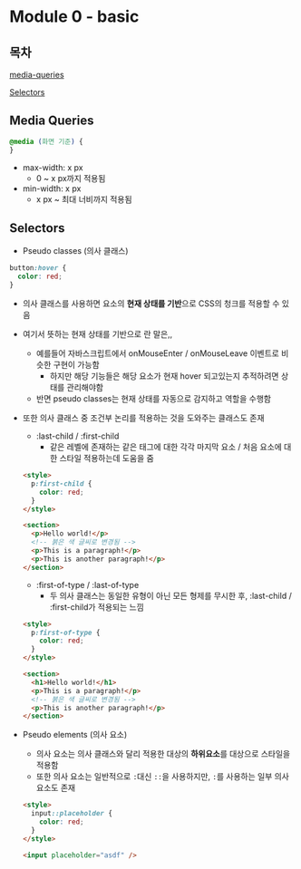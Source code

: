 # Module 0 - basic

## 목차

[media-queries](#media-queries)

[Selectors](#selectors)

## Media Queries

```css
@media (화면 기준) {
}
```

- max-width: x px
  - 0 ~ x px까지 적용됨
- min-width: x px
  - x px ~ 최대 너비까지 적용됨

## Selectors

- Pseudo classes (의사 클래스)

```css
button:hover {
  color: red;
}
```

- 의사 클래스를 사용하면 요소의 **현재 상태를 기반**으로 CSS의 청크를 적용할 수 있음
- 여기서 뜻하는 현재 상태를 기반으로 란 말은,,

  - 예를들어 자바스크립트에서 onMouseEnter / onMouseLeave 이벤트로 비슷한 구현이 가능함
    - 하지만 해당 기능들은 해당 요소가 현재 hover 되고있는지 추적하려면 상태를 관리해야함
  - 반면 pseudo classes는 현재 상태를 자동으로 감지하고 역할을 수행함

- 또한 의사 클래스 중 조건부 논리를 적용하는 것을 도와주는 클래스도 존재

  - :last-child / :first-child
    - 같은 레벨에 존재하는 같은 태그에 대한 각각 마지막 요소 / 처음 요소에 대한 스타일 적용하는데 도움을 줌

  ```html
  <style>
    p:first-child {
      color: red;
    }
  </style>

  <section>
    <p>Hello world!</p>
    <!-- 붉은 색 글씨로 변경됨 -->
    <p>This is a paragraph!</p>
    <p>This is another paragraph!</p>
  </section>
  ```

  - :first-of-type / :last-of-type
    - 두 의사 클래스는 동일한 유형이 아닌 모든 형제를 무시한 후, :last-child / :first-child가 적용되는 느낌

  ```html
  <style>
    p:first-of-type {
      color: red;
    }
  </style>

  <section>
    <h1>Hello world!</h1>
    <p>This is a paragraph!</p>
    <!-- 붉은 색 글씨로 변경됨 -->
    <p>This is another paragraph!</p>
  </section>
  ```

- Pseudo elements (의사 요소)

  - 의사 요소는 의사 클래스와 달리 적용한 대상의 **하위요소**를 대상으로 스타일을 적용함
  - 또한 의사 요소는 일반적으로 `:`대신 `::`을 사용하지만, `:`를 사용하는 일부 의사요소도 존재

  ```html
  <style>
    input::placeholder {
      color: red;
    }
  </style>

  <input placeholder="asdf" />
  ```
